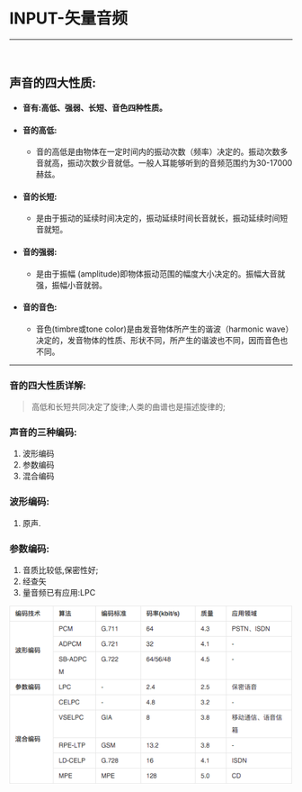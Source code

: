 # INPUT-矢量音频

***
</br>

## 声音的四大性质:

- #### 音有:高低、强弱、长短、音色四种性质。

- #### 音的高低:
	- 音的高低是由物体在一定时间内的振动次数（频率）决定的。振动次数多音就高，振动次数少音就低。一般人耳能够听到的音频范围约为30-17000赫兹。

- #### 音的长短:
	- 是由于振动的延续时间决定的，振动延续时间长音就长，振动延续时间短音就短。

- #### 音的强弱:
	- 是由于振幅 (amplitude)即物体振动范围的幅度大小决定的。振幅大音就强，振幅小音就弱。

- #### 音的音色:
	- 音色(timbre或tone color)是由发音物体所产生的谐波（harmonic wave）决定的，发音物体的性质、形状不同，所产生的谐波也不同，因而音色也不同。   

	
***


### 音的四大性质详解:

> 高低和长短共同决定了旋律;人类的曲谱也是描述旋律的;




### 声音的三种编码:
1. 波形编码
2. 参数编码
3. 混合编码

### 波形编码:
1. 原声.

### 参数编码:
1. 音质比较低,保密性好;
2. 经查矢
3. 量音频已有应用:LPC   


![](10.tiff)

